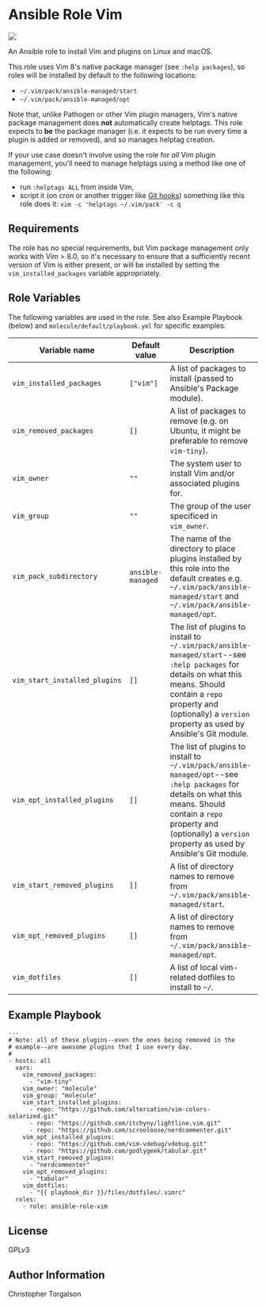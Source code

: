 # Ansible Role Vim

![](https://github.com/ctorgalson/ansible-role-vim/workflows/Molecule%20Test/badge.svg)

An Ansible role to install Vim and plugins on Linux and macOS.

This role uses Vim 8's native package manager (see `:help packages`), so roles
will be installed by default to the following locations:

- `~/.vim/pack/ansible-managed/start`
- `~/.vim/pack/ansible-managed/opt`

Note that, unlike Pathogen or other Vim plugin managers, Vim's native package
management does **not** automatically create helptags. This role expects to
**be** the package manager (i.e. it expects to be run every time a plugin is
added or removed), and so manages helptag creation.

If your use case doesn't involve using the role for _all_ Vim plugin management,
you'll need to manage helptags using a method like one of the following:

- run `:helptags ALL` from inside Vim,
- script it (on cron or another trigger like [Git hooks](https://tbaggery.com/2011/08/08/effortless-ctags-with-git.html))
  something like this role does it: `vim -c 'helptags ~/.vim/pack' -c q`

## Requirements

The role has no special requirements, but Vim package management only
works with Vim > 8.0, so it's necessary to ensure that a sufficiently
recent version of Vim is either present, or will be installed by setting
the `vim_installed_packages` variable appropriately.

## Role Variables

The following variables are used in the role. See also Example Playbook
(below) and `molecule/default/playbook.yml` for specific examples.

| Variable name | Default value | Description |
|---------------|---------------|-------------|
| `vim_installed_packages`      | `["vim"]`         | A list of packages to install (passed to Ansible's Package module). |
| `vim_removed_packages`        | `[]`              | A list of packages to remove (e.g. on Ubuntu, it might be preferable to remove `vim-tiny`). |
| `vim_owner`                   | `""`              | The system user to install Vim and/or associated plugins for. |
| `vim_group`                   | `""`              | The group of the user specificed in `vim_owner`. |
| `vim_pack_subdirectory`       | `ansible-managed` | The name of the directory to place plugins installed by this role into the default creates e.g. `~/.vim/pack/ansible-managed/start` and `~/.vim/pack/ansible-managed/opt`. |
| `vim_start_installed_plugins` | `[]`              | The list of plugins to install to `~/.vim/pack/ansible-managed/start`--see `:help packages` for details on what this means. Should contain a `repo` property and (optionally) a `version` property as used by Ansible's Git module. |
| `vim_opt_installed_plugins`   | `[]`              | The list of plugins to install to `~/.vim/pack/ansible-managed/opt`--see `:help packages` for details on what this means. Should contain a `repo` property and (optionally) a `version` property as used by Ansible's Git module. |
| `vim_start_removed_plugins`   | `[]`              | A list of directory names to remove from `~/.vim/pack/ansible-managed/start`. |
| `vim_opt_removed_plugins`     | `[]`              | A list of directory names to remove from `~/.vim/pack/ansible-managed/opt`. |
| `vim_dotfiles`                | `[]`              | A list of local vim-related dotfiles to install to `~/`. |

## Example Playbook

    ---
    # Note: all of these plugins--even the ones being removed in the
    # example--are awesome plugins that I use every day.
    #
    - hosts: all
      vars:
        vim_removed_packages:
          - "vim-tiny"
        vim_owner: "molecule"
        vim_group: "molecule"
        vim_start_installed_plugins:
          - repo: "https://github.com/altercation/vim-colors-solarized.git"
          - repo: "https://github.com/itchyny/lightline.vim.git"
          - repo: "https://github.com/scrooloose/nerdcommenter.git"
        vim_opt_installed_plugins:
          - repo: "https://github.com/vim-vdebug/vdebug.git"
          - repo: "https://github.com/godlygeek/tabular.git"
        vim_start_removed_plugins:
          - "nerdcommenter"
        vim_opt_removed_plugins:
          - "tabular"
        vim_dotfiles:
          - "{{ playbook_dir }}/files/dotfiles/.vimrc"
      roles:
        - role: ansible-role-vim

## License

GPLv3

## Author Information

Christopher Torgalson
